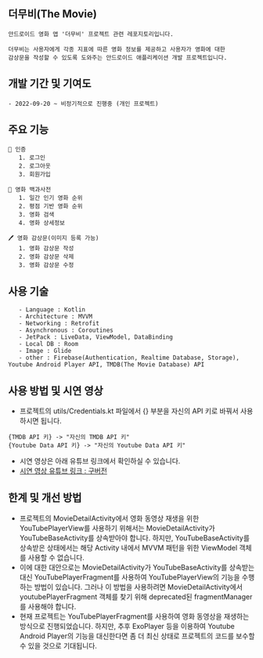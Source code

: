 ## 더무비(The Movie) 
```
안드로이드 영화 앱 '더무비' 프로젝트 관련 레포지토리입니다.

더무비는 사용자에게 각종 지표에 따른 영화 정보를 제공하고 사용자가 영화에 대한 
감상문을 작성할 수 있도록 도와주는 안드로이드 애플리케이션 개발 프로젝트입니다.
```

## 개발 기간 및 기여도
```
- 2022-09-20 ~ 비정기적으로 진행중 (개인 프로젝트)
```

## 주요 기능
```
🔐 인증
   1. 로그인
   2. 로그아웃
   3. 회원가입

📃 영화 백과사전
   1. 일간 인기 영화 순위
   2. 평점 기반 영화 순위
   3. 영화 검색 
   4. 영화 상세정보
 
🖊 영화 감상문(이미지 등록 가능)
   1. 영화 감상문 작성
   2. 영화 감상문 삭제
   3. 영화 감상문 수정
```

## 사용 기술
```
   - Language : Kotlin
   - Architecture : MVVM
   - Networking : Retrofit
   - Asynchronous : Coroutines
   - JetPack : LiveData, ViewModel, DataBinding
   - Local DB : Room
   - Image : Glide
   - other : Firebase(Authentication, Realtime Database, Storage), Youtube Android Player API, TMDB(The Movie Database) API
```

## 사용 방법 및 시연 영상

- 프로젝트의 utils/Credentials.kt 파일에서 {} 부분을 자신의 API 키로 바꿔서 사용하시면 됩니다.
```
{TMDB API 키} -> "자신의 TMDB API 키"
{Youtube Data API 키} -> "자신의 Youtube Data API 키"
```
- 시연 영상은 아래 유튜브 링크에서 확인하실 수 있습니다. 
- [시연 영상 유튜브 링크 : 구버전](https://youtu.be/OQYaZoqhnok)

## 한계 및 개선 방법
- 프로젝트의 MovieDetailActivity에서 영화 동영상 재생을 위한 YouTubePlayerView를 사용하기 위해서는 MovieDetailActivity가 YouTubeBaseActivity를 상속받아야 합니다. 하지만, YouTubeBaseActivity를 상속받은 상태에서는 해당 Activity 내에서 MVVM 패턴을 위한 ViewModel 객체를 사용할 수 없습니다.
- 이에 대한 대안으로는 MovieDetailActivity가 YouTubeBaseActivity를 상속받는 대신 YouTubePlayerFragment를 사용하여 YouTubePlayerView의 기능을 수행하는 방법이 있습니다. 그러나 이 방법을 사용하려면 MovieDetailActivity에서 youtubePlayerFragment 객체를 찾기 위해 deprecated된 fragmentManager를 사용해야 합니다.
- 현재 프로젝트는 YouTubePlayerFragment를 사용하여 영화 동영상을 재생하는 방식으로 진행되었습니다. 하지만, 추후 ExoPlayer 등을 이용하여 Youtube Android Player의 기능을 대신한다면 좀 더 최신 상태로 프로젝트의 코드를 보수할 수 있을 것으로 기대됩니다. 
